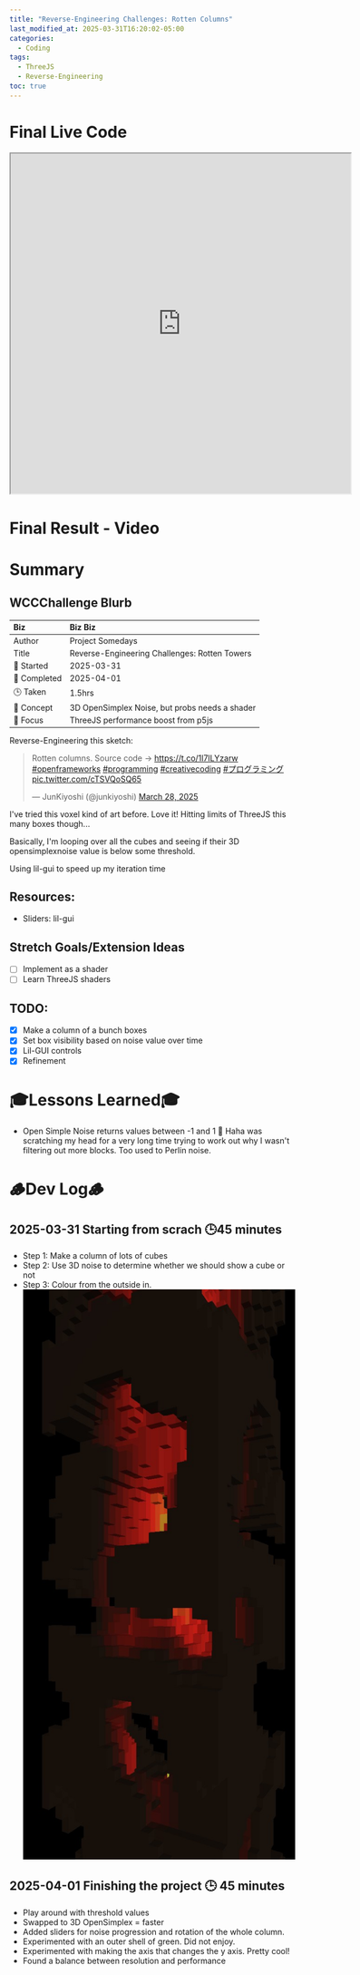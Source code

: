 ```yaml
---
title: "Reverse-Engineering Challenges: Rotten Columns"
last_modified_at: 2025-03-31T16:20:02-05:00
categories:
  - Coding
tags:
  - ThreeJS
  - Reverse-Engineering
toc: true
---
```


# Final Live Code
<iframe src="https://openprocessing.org/sketch/2598548/embed/?plusEmbedHash=fd88f134&userID=410675&plusEmbedTitle=true&show=sketch" width="600" height="600"></iframe>

# Final Result - Video
<!-- [![Watch the video](https://img.youtube.com/vi/4eS8dGd9_TI/maxresdefault.jpg)](https://youtu.be/4eS8dGd9_TI) -->

# Summary
## WCCChallenge Blurb

| Biz             | Biz Biz                               |
|:--------           | :---------                                |
| Author          | Project Somedays                      |
| Title           | Reverse-Engineering Challenges: Rotten Towers |
| 📅 Started      | 2025-03-31        |
| 📅 Completed    | 2025-04-01        |
| 🕒 Taken        | 1.5hrs                                  |
| 🤯 Concept      | 3D OpenSimplex Noise, but probs needs a shader|
| 🔎 Focus        | ThreeJS performance boost from p5js       |

Reverse-Engineering this sketch:
<blockquote class="twitter-tweet"><p lang="en" dir="ltr">Rotten columns. Source code -&gt; <a href="https://t.co/1l7ILYzarw">https://t.co/1l7ILYzarw</a> <a href="https://twitter.com/hashtag/openframeworks?src=hash&amp;ref_src=twsrc%5Etfw">#openframeworks</a> <a href="https://twitter.com/hashtag/programming?src=hash&amp;ref_src=twsrc%5Etfw">#programming</a> <a href="https://twitter.com/hashtag/creativecoding?src=hash&amp;ref_src=twsrc%5Etfw">#creativecoding</a> <a href="https://twitter.com/hashtag/%E3%83%97%E3%83%AD%E3%82%B0%E3%83%A9%E3%83%9F%E3%83%B3%E3%82%B0?src=hash&amp;ref_src=twsrc%5Etfw">#プログラミング</a> <a href="https://t.co/cTSVQoSQ65">pic.twitter.com/cTSVQoSQ65</a></p>&mdash; JunKiyoshi (@junkiyoshi) <a href="https://twitter.com/junkiyoshi/status/1905589524417351764?ref_src=twsrc%5Etfw">March 28, 2025</a></blockquote> <script async src="https://platform.twitter.com/widgets.js" charset="utf-8"></script>

I've tried this voxel kind of art before. Love it! Hitting limits of ThreeJS this many boxes though...

Basically, I'm looping over all the cubes and seeing if their 3D opensimplexnoise value is below some threshold.

Using lil-gui to speed up my iteration time

## Resources:
- Sliders: lil-gui

## Stretch Goals/Extension Ideas
- [ ] Implement as a shader
- [ ] Learn ThreeJS shaders

## TODO:
 - [x] Make a column of a bunch boxes
 - [x] Set box visibility based on noise value over time
 - [x] Lil-GUI controls
 - [x] Refinement 

# 🎓Lessons Learned🎓
- Open Simple Noise returns values between -1 and 1 🤯 Haha was scratching my head for a very long time trying to work out why I wasn't filtering out more blocks. Too used to Perlin noise.


# 🪵Dev Log🪵

## 2025-03-31 Starting from scrach 🕒45 minutes
  - Step 1: Make a column of lots of cubes
  - Step 2: Use 3D noise to determine whether we should show a cube or not
  - Step 3: Colour from the outside in.  
  ![Progress Update](/assets/images/2025-03-31-OptimisationNeeded.jpg "Looking promising! Some optimsation needed.")

## 2025-04-01 Finishing the project 🕒 45 minutes
  - Play around with threshold values
  - Swapped to 3D OpenSimplex = faster
  - Added sliders for noise progression and rotation of the whole column.
  - Experimented with an outer shell of green. Did not enjoy.
  - Experimented with making the axis that changes the y axis. Pretty cool!
  - Found a balance between resolution and performance
